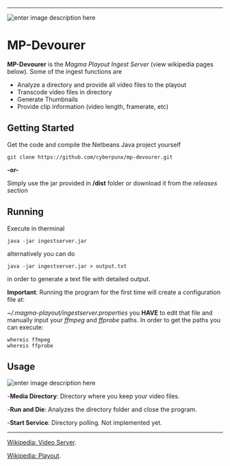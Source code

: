 


----------

![enter image description here](https://i97.servimg.com/u/f97/19/54/36/38/forum_12.png)

MP-Devourer
===========

**MP-Devourer** is the *Magma Playout Ingest Server* (view wikipedia pages below). Some of the ingest functions are

 - Analyze a directory and provide all video files to the playout
 - Transcode video files in directory
 - Generate Thumbnails 
 - Provide clip information (video length, framerate, etc)



Getting Started
-------

Get the code and compile the Netbeans Java project yourself

    git clone https://github.com/cyberpunx/mp-devourer.git
**-or-**

Simply use the jar provided in **/dist** folder or download it from the *releases* section




Running
-------
Execute in therminal

    java -jar ingestserver.jar

alternatively you can do

	java -jar ingestserver.jar > output.txt

in order to generate a text file with detailed output.

**Important**: Running the program for the first time will create a configuration file at:

*~/.magma-playout/ingestserver.properties* you **HAVE** to edit that file and manually input your
*ffmpeg* and *ffprobe* paths. In order to get the paths you can execute:

	whereis ffmpeg
	whereis ffprobe

Usage
-----
![enter image description here](http://i.imgur.com/fU6SfVS.png)


-**Media Directory**: Directory where you keep your video files.

-**Run and Die**: Analyzes the directory folder and close the program.

-**Start Service**: Directory polling. Not implemented yet.


---

 [Wikipedia: Video Server](https://en.wikipedia.org/wiki/Video_server).

 [Wikipedia: Playout](https://en.wikipedia.org/wiki/Playout).
